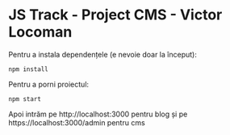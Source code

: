 # JS Track - Project CMS - Victor Locoman

Pentru a instala dependențele (e nevoie doar la început):
```
npm install
```

Pentru a porni proiectul:
```
npm start
```

Apoi intrăm pe http://localhost:3000 pentru blog și pe https://localhost:3000/admin pentru cms




